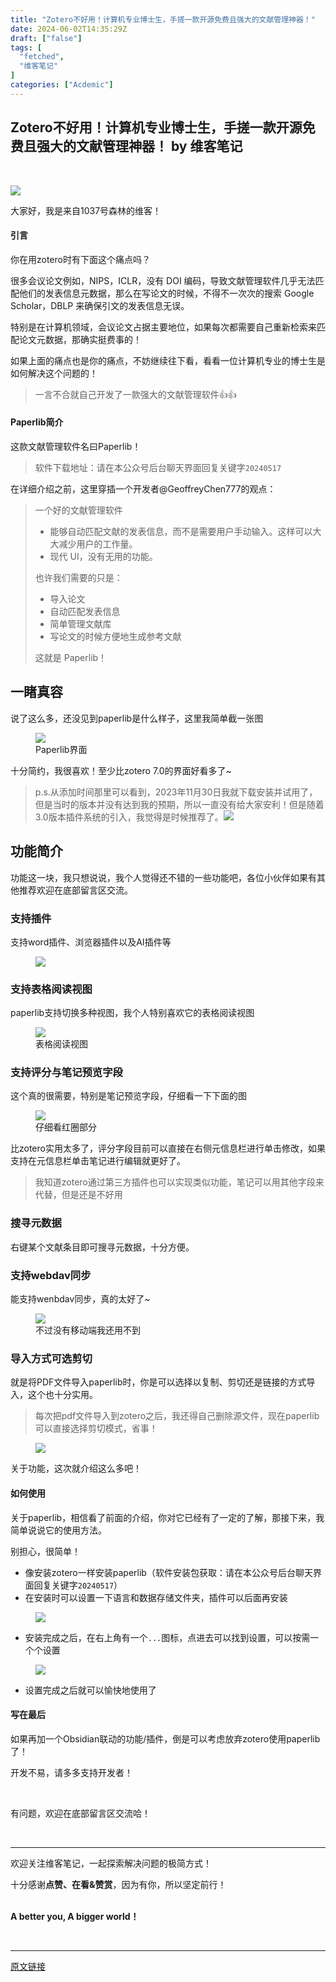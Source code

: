 ```yaml
---
title: "Zotero不好用！计算机专业博士生，手搓一款开源免费且强大的文献管理神器！"
date: 2024-06-02T14:35:29Z
draft: ["false"]
tags: [
  "fetched",
  "维客笔记"
]
categories: ["Acdemic"]
---
```

Zotero不好用！计算机专业博士生，手搓一款开源免费且强大的文献管理神器！ by 维客笔记
------
<div><section data-tool="mdnice编辑器" data-website="https://www.mdnice.com"><section><br></section><section data-tool="mdnice编辑器" data-website="https://www.mdnice.com"><p><img data-galleryid="" data-imgfileid="100006298" data-ratio="0.29444444444444445" data-s="300,640" data-src="https://mmbiz.qpic.cn/sz_mmbiz_png/h0UtZibCfO5m9MrH5XOn05MbkzAT2ZzoyCdqnzNOaibvSJZ98UDKyvlv4VkVBOAvy0crJcLGH3vUwJqicEvuiaMFKA/640?wx_fmt=png&amp;from=appmsg" data-type="png" data-w="1080" src="https://mmbiz.qpic.cn/sz_mmbiz_png/h0UtZibCfO5m9MrH5XOn05MbkzAT2ZzoyCdqnzNOaibvSJZ98UDKyvlv4VkVBOAvy0crJcLGH3vUwJqicEvuiaMFKA/640?wx_fmt=png&amp;from=appmsg"></p><p data-tool="mdnice编辑器"><span>大家好，我是来自1037号森林的维客！</span></p><section data-tool="mdnice编辑器" data-website="https://www.mdnice.com"><h1 data-tool="mdnice编辑器"><span></span><span>引言</span><span></span><span> </span></h1><p data-tool="mdnice编辑器">你在用zotero时有下面这个痛点吗？</p><p data-tool="mdnice编辑器">很多会议论文例如，NIPS，ICLR，没有 DOI 编码，导致文献管理软件几乎无法匹配他们的发表信息元数据，那么在写论文的时候，不得不一次次的搜索 Google Scholar，DBLP 来确保引文的发表信息无误。</p><p data-tool="mdnice编辑器">特别是在计算机领域，会议论文占据主要地位，如果每次都需要自己重新检索来匹配论文元数据，那确实挺费事的！</p><p data-tool="mdnice编辑器">如果上面的痛点也是你的痛点，不妨继续往下看，看看一位计算机专业的博士生是如何解决这个问题的！</p><blockquote data-tool="mdnice编辑器"><span></span><p>一言不合就自己开发了一款强大的文献管理软件👍👍</p></blockquote><h1 data-tool="mdnice编辑器"><span></span><span>Paperlib简介</span><span></span><span> </span></h1><p data-tool="mdnice编辑器">这款文献管理软件名曰Paperlib！</p><blockquote data-tool="mdnice编辑器"><span></span><p>软件下载地址：请在本公众号后台聊天界面回复关键字<code>20240517</code></p></blockquote><p data-tool="mdnice编辑器">在详细介绍之前，这里穿插一个开发者@GeoffreyChen777的观点：</p><blockquote data-tool="mdnice编辑器"><span></span><p>一个好的文献管理软件</p><ul><li><section>能够自动匹配文献的发表信息，而不是需要用户手动输入。这样可以大大减少用户的工作量。</section></li><li><section>现代 UI，没有无用的功能。</section></li></ul><p>也许我们需要的只是：</p><ul><li><section>导入论文</section></li><li><section>自动匹配发表信息</section></li><li><section>简单管理文献库</section></li><li><section>写论文的时候方便地生成参考文献</section></li></ul><p>这就是 Paperlib！</p></blockquote><h2 data-tool="mdnice编辑器"><span></span><span>一睹真容</span><span></span></h2><p data-tool="mdnice编辑器">说了这么多，还没见到paperlib是什么样子，这里我简单截一张图</p><figure data-tool="mdnice编辑器"><img data-imgfileid="100006302" data-ratio="0.5194444444444445" data-src="https://mmbiz.qpic.cn/sz_mmbiz_png/h0UtZibCfO5l8oDWcTHmQoxAELcUaW34D9cgjBoXuFRuTop22gdafM1VcSgZgDoL9eOoClFmRwLkN31T870TAAw/640?wx_fmt=png&amp;from=appmsg" data-type="png" data-w="1080" src="https://mmbiz.qpic.cn/sz_mmbiz_png/h0UtZibCfO5l8oDWcTHmQoxAELcUaW34D9cgjBoXuFRuTop22gdafM1VcSgZgDoL9eOoClFmRwLkN31T870TAAw/640?wx_fmt=png&amp;from=appmsg"><figcaption>Paperlib界面</figcaption></figure><p data-tool="mdnice编辑器">十分简约，我很喜欢！至少比zotero 7.0的界面好看多了~</p><blockquote data-tool="mdnice编辑器"><span></span><p>p.s.从添加时间那里可以看到，2023年11月30日我就下载安装并试用了，但是当时的版本并没有达到我的预期，所以一直没有给大家安利！但是随着3.0版本插件系统的引入，我觉得是时候推荐了。<img data-imgfileid="100006300" data-ratio="0.7675925925925926" data-src="https://mmbiz.qpic.cn/sz_mmbiz_png/h0UtZibCfO5l8oDWcTHmQoxAELcUaW34DGph6IVyUIRW04leprxUo3Ytiam9fn7Oq7fEytWI1aN0o2Wynyr08NRg/640?wx_fmt=png&amp;from=appmsg" data-type="png" data-w="1080" src="https://mmbiz.qpic.cn/sz_mmbiz_png/h0UtZibCfO5l8oDWcTHmQoxAELcUaW34DGph6IVyUIRW04leprxUo3Ytiam9fn7Oq7fEytWI1aN0o2Wynyr08NRg/640?wx_fmt=png&amp;from=appmsg"></p></blockquote><h2 data-tool="mdnice编辑器"><span></span><span>功能简介</span><span></span></h2><p data-tool="mdnice编辑器">功能这一块，我只想说说，我个人觉得还不错的一些功能吧，各位小伙伴如果有其他推荐欢迎在底部留言区交流。</p><h3 data-tool="mdnice编辑器"><span></span><span>支持插件</span><span></span></h3><p data-tool="mdnice编辑器">支持word插件、浏览器插件以及AI插件等</p><figure data-tool="mdnice编辑器"><img data-imgfileid="100006299" data-ratio="1.0351851851851852" data-src="https://mmbiz.qpic.cn/sz_mmbiz_png/h0UtZibCfO5l8oDWcTHmQoxAELcUaW34D5fpZRbWdJLYorpuk12fZ15vRyIG4XOoMjNvTVmWzXq4GRrHcyR7s5w/640?wx_fmt=png&amp;from=appmsg" data-type="png" data-w="1080" src="https://mmbiz.qpic.cn/sz_mmbiz_png/h0UtZibCfO5l8oDWcTHmQoxAELcUaW34D5fpZRbWdJLYorpuk12fZ15vRyIG4XOoMjNvTVmWzXq4GRrHcyR7s5w/640?wx_fmt=png&amp;from=appmsg"></figure><h3 data-tool="mdnice编辑器"><span></span><span>支持表格阅读视图</span><span></span></h3><p data-tool="mdnice编辑器">paperlib支持切换多种视图，我个人特别喜欢它的表格阅读视图</p><figure data-tool="mdnice编辑器"><img data-imgfileid="100006303" data-ratio="0.5194444444444445" data-src="https://mmbiz.qpic.cn/sz_mmbiz_png/h0UtZibCfO5l8oDWcTHmQoxAELcUaW34Ds7hEqAar5xtkTKL3a8NubaZFM2kTyTG1zYPmkEvgbRVMDWLvEDvQtw/640?wx_fmt=png&amp;from=appmsg" data-type="png" data-w="1080" src="https://mmbiz.qpic.cn/sz_mmbiz_png/h0UtZibCfO5l8oDWcTHmQoxAELcUaW34Ds7hEqAar5xtkTKL3a8NubaZFM2kTyTG1zYPmkEvgbRVMDWLvEDvQtw/640?wx_fmt=png&amp;from=appmsg"><figcaption>表格阅读视图</figcaption></figure><h3 data-tool="mdnice编辑器"><span></span><span>支持评分与笔记预览字段</span><span></span></h3><p data-tool="mdnice编辑器">这个真的很需要，特别是笔记预览字段，仔细看一下下面的图</p><figure data-tool="mdnice编辑器"><img data-imgfileid="100006301" data-ratio="0.8527777777777777" data-src="https://mmbiz.qpic.cn/sz_mmbiz_png/h0UtZibCfO5l8oDWcTHmQoxAELcUaW34DLmXRCl6NIQ18uSg4uVcuunLicQrfiarWiaK5Vd7OpGEe1K1AHPDxylI3g/640?wx_fmt=png&amp;from=appmsg" data-type="png" data-w="1080" src="https://mmbiz.qpic.cn/sz_mmbiz_png/h0UtZibCfO5l8oDWcTHmQoxAELcUaW34DLmXRCl6NIQ18uSg4uVcuunLicQrfiarWiaK5Vd7OpGEe1K1AHPDxylI3g/640?wx_fmt=png&amp;from=appmsg"><figcaption>仔细看红圈部分</figcaption></figure><p data-tool="mdnice编辑器">比zotero实用太多了，评分字段目前可以直接在右侧元信息栏进行单击修改，如果支持在元信息栏单击笔记进行编辑就更好了。</p><blockquote data-tool="mdnice编辑器"><span></span><p>我知道zotero通过第三方插件也可以实现类似功能，笔记可以用其他字段来代替，但是还是不好用</p></blockquote><h3 data-tool="mdnice编辑器"><span></span><span>搜寻元数据</span><span></span></h3><p data-tool="mdnice编辑器">右键某个文献条目即可搜寻元数据，十分方便。</p><h3 data-tool="mdnice编辑器"><span></span><span>支持webdav同步</span><span></span></h3><p data-tool="mdnice编辑器">能支持wenbdav同步，真的太好了~</p><figure data-tool="mdnice编辑器"><img data-imgfileid="100006304" data-ratio="0.3648148148148148" data-src="https://mmbiz.qpic.cn/sz_mmbiz_png/h0UtZibCfO5l8oDWcTHmQoxAELcUaW34D9PpmXTzVKqBsnDfQicZreOL28MAgMh80QibJ3DQQEJlPUG2T3DSHRSSQ/640?wx_fmt=png&amp;from=appmsg" data-type="png" data-w="1080" src="https://mmbiz.qpic.cn/sz_mmbiz_png/h0UtZibCfO5l8oDWcTHmQoxAELcUaW34D9PpmXTzVKqBsnDfQicZreOL28MAgMh80QibJ3DQQEJlPUG2T3DSHRSSQ/640?wx_fmt=png&amp;from=appmsg"><figcaption>不过没有移动端我还用不到</figcaption></figure><h3 data-tool="mdnice编辑器"><span></span><span>导入方式可选剪切</span><span></span></h3><p data-tool="mdnice编辑器">就是将PDF文件导入paperlib时，你是可以选择以复制、剪切还是链接的方式导入，这个也十分实用。</p><blockquote data-tool="mdnice编辑器"><span></span><p>每次把pdf文件导入到zotero之后，我还得自己删除源文件，现在paperlib可以直接选择剪切模式，省事！</p></blockquote><figure data-tool="mdnice编辑器"><img data-imgfileid="100006306" data-ratio="0.4212962962962963" data-src="https://mmbiz.qpic.cn/sz_mmbiz_png/h0UtZibCfO5l8oDWcTHmQoxAELcUaW34Dic6xm592diciahhvKY5jZ4xdu6KexKrx71oHfiabHSLQEjdvtSJibSjFHcA/640?wx_fmt=png&amp;from=appmsg" data-type="png" data-w="1080" src="https://mmbiz.qpic.cn/sz_mmbiz_png/h0UtZibCfO5l8oDWcTHmQoxAELcUaW34Dic6xm592diciahhvKY5jZ4xdu6KexKrx71oHfiabHSLQEjdvtSJibSjFHcA/640?wx_fmt=png&amp;from=appmsg"></figure><p data-tool="mdnice编辑器">关于功能，这次就介绍这么多吧！</p><h1 data-tool="mdnice编辑器"><span></span><span>如何使用</span><span></span><span> </span></h1><p data-tool="mdnice编辑器">关于paperlib，相信看了前面的介绍，你对它已经有了一定的了解，那接下来，我简单说说它的使用方法。</p><p data-tool="mdnice编辑器">别担心，很简单！</p><ul data-tool="mdnice编辑器"><li><section>像安装zotero一样安装paperlib（软件安装包获取：请在本公众号后台聊天界面回复关键字<code>20240517</code>）</section></li><li><section>在安装时可以设置一下语言和数据存储文件夹，插件可以后面再安装</section></li></ul><figure data-tool="mdnice编辑器"><img data-imgfileid="100006305" data-ratio="0.9120370370370371" data-src="https://mmbiz.qpic.cn/sz_mmbiz_png/h0UtZibCfO5l8oDWcTHmQoxAELcUaW34DmYfD3aLF3BHbdt5WenibIg0aq63vBbliavp77PJbMv6Geg7fOBqpZmLQ/640?wx_fmt=png&amp;from=appmsg" data-type="png" data-w="1080" src="https://mmbiz.qpic.cn/sz_mmbiz_png/h0UtZibCfO5l8oDWcTHmQoxAELcUaW34DmYfD3aLF3BHbdt5WenibIg0aq63vBbliavp77PJbMv6Geg7fOBqpZmLQ/640?wx_fmt=png&amp;from=appmsg"></figure><ul data-tool="mdnice编辑器"><li><section>安装完成之后，在右上角有一个<code>...</code>图标，点进去可以找到设置，可以按需一个个设置</section></li></ul><figure data-tool="mdnice编辑器"><img data-imgfileid="100006307" data-ratio="0.7472222222222222" data-src="https://mmbiz.qpic.cn/sz_mmbiz_png/h0UtZibCfO5l8oDWcTHmQoxAELcUaW34DMw2ddFxSW1rBKBSFILJR2XzR0H4btWn3N48tqu8QvR9MFLPamwIWmA/640?wx_fmt=png&amp;from=appmsg" data-type="png" data-w="1080" src="https://mmbiz.qpic.cn/sz_mmbiz_png/h0UtZibCfO5l8oDWcTHmQoxAELcUaW34DMw2ddFxSW1rBKBSFILJR2XzR0H4btWn3N48tqu8QvR9MFLPamwIWmA/640?wx_fmt=png&amp;from=appmsg"></figure><ul data-tool="mdnice编辑器"><li><section>设置完成之后就可以愉快地使用了</section></li></ul><h1 data-tool="mdnice编辑器"><span></span><span>写在最后</span><span></span><span> </span></h1><p data-tool="mdnice编辑器">如果再加一个Obsidian联动的功能/插件，倒是可以考虑放弃zotero使用paperlib了！</p><p data-tool="mdnice编辑器">开发不易，请多多支持开发者！</p><p data-tool="mdnice编辑器"><br></p><p data-tool="mdnice编辑器">有问题，欢迎在底部留言区交流哈！<strong></strong></p></section><p data-tool="mdnice编辑器"><br></p><hr><p data-tool="mdnice编辑器"><span>欢迎关注维客笔记，一起探索解决问题的极简方式！</span></p><p data-tool="mdnice编辑器">十分感谢<strong>点赞、在看&amp;赞赏</strong>，因为有你，所以坚定前行！</p><section><mp-common-profile data-pluginname="mpprofile" data-id="Mzg5Njk3MDUyMQ==" data-headimg="http://mmbiz.qpic.cn/sz_mmbiz_png/h0UtZibCfO5lUmtP0csluzFjxwAQ9DoLDclqVibZEvhz6JibVrwqWC8F5nWhQ87Ot5SlxBqBIm7ExY9icwbXdGNMTA/0?wx_fmt=png" data-nickname="维客笔记" data-alias="slash1037" data-signature="致力于探索解决问题的极简方式！ 科研/办公/个人成长......" data-from="0" data-is_biz_ban="0"></mp-common-profile></section><section><strong><br></strong></section><section><strong>A better you, A bigger world！</strong></section></section></section><p><br></p><p><mp-style-type data-value="3"></mp-style-type></p></div>  
<hr>
<a href="https://mp.weixin.qq.com/s/53g2AMbq6wOqIEu1PrbzLg",target="_blank" rel="noopener noreferrer">原文链接</a>
